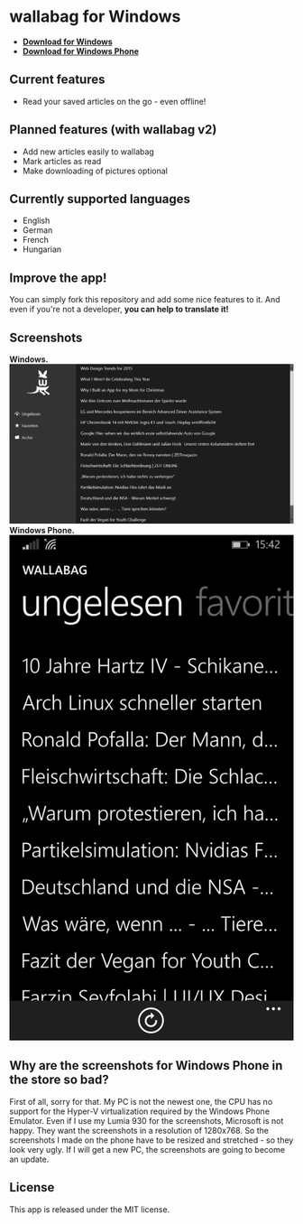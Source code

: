 wallabag for Windows
================
- **[Download for Windows](http://apps.microsoft.com/windows/app/wallabag/f551b9c4-7346-4509-ae46-c6167c705a30)**
- **[Download for Windows Phone](http://www.windowsphone.com/s?appid=d5226cf1-f422-4e00-996c-88e9c5233332)**

## Current features
- Read your saved articles on the go - even offline!

## Planned features (with wallabag v2)
- Add new articles easily to wallabag
- Mark articles as read
- Make downloading of pictures optional

## Currently supported languages
- English
- German
- French
- Hungarian

## Improve the app!
You can simply fork this repository and add some nice features to it.
And even if you're not a developer, **you can help to translate it!**


## Screenshots
**Windows.**
![Main page on Windows](additional/screenshots/desktop/mainpage.png)
**Windows Phone.**
![Main page on Windows Phone](additional/screenshots/phone/mainpage.png)

## Why are the screenshots for Windows Phone in the store so bad?
First of all, sorry for that. My PC is not the newest one, the CPU has no support for the Hyper-V virtualization required by the Windows Phone Emulator.
Even if I use my Lumia 930 for the screenshots, Microsoft is not happy. They want the screenshots in a resolution of 1280x768. So the screenshots I made on the phone have to be resized and stretched - so they look very ugly.
If I will get a new PC, the screenshots are going to become an update.

## License
This app is released under the MIT license.
